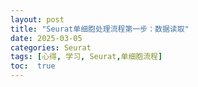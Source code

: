 ```yaml
---
layout: post
title: "Seurat单细胞处理流程第一步：数据读取"
date: 2025-03-05
categories: Seurat
tags: [心得, 学习, Seurat,单细胞流程]
toc:  true
---
```

